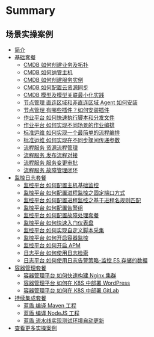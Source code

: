 # Summary

## 场景实操案例
* [简介](readme.md)
* [基础套餐]()
    * [CMDB 如何创建业务及拓扑](BASIC/CMDB-HowToCreateTopo.md)
    * [CMDB 如何纳管主机](BASIC/CMDB-HowToManageHost.md)
    * [CMDB 如何创建服务实例](BASIC/CMDB-HowToCreateServiceInstance.md)
    * [CMDB 如何配置云资源同步](BASIC/CMDB-HowToUseCloudResourceSync.md)
    * [CMDB 模型及模型关联最小化实践](BASIC/CMDB-HowToUseModelAndInstanceAssociation.md)
    * [节点管理 直连区域和非直连区域 Agent 如何安装](BASIC/NodeMan-HowToInstallAgent.md)
    * [节点管理 有哪些插件？如何安装插件](BASIC/NodeMan-HowToInstallPlugin.md)
    * [作业平台 如何快速执行脚本和分发文件](BASIC/JOB-HowToQuicklyExecuteScriptsAndDistributeFiles.md)
    * [作业平台 如何实现不同场景的作业编排](BASIC/JOB-HowToUseSceneschedule.md)
    * [标准运维 如何实现一个最简单的流程编排](BASIC/SOPS-HowToRunASimpleWorkflowPlanning.md)
    * [标准运维 如何实现在不同步骤间传递参数](BASIC/SOPS-HowCanParametersBePassedBetweenDifferentStages.md)
    * [流程服务 资源流程管理](CO/ITSM/Service_Request.md)
    * [流程服务 发布流程对接](CO/ITSM/Release_Management.md)
    * [流程服务 服务变更审批](CO/ITSM/Change_Management.md)
    * [流程服务 故障管理闭环](CO/ITSM/Incident_Management.md)
* [监控日志套餐]()
    * [监控平台 如何配置主机基础监控](Monitor/Monitor-HowCanHostBasicBeMonitoring.md)
    * [监控平台 如何配置进程监控之固定端口方式](Monitor/Monitor-HowToSetStablePortProcessMonitor.md)
    * [监控平台 如何配置进程监控之基于进程名规则匹配](Monitor/Monitor-HowToSetUnStableProcessMonitor.md)
    * [监控平台 如何配置告警组](Monitor/Monitor-HowToSetMonitoringGroup.md)
    * [监控平台 如何配置故障处理套餐](Monitor/Monitor-HowToSetTroubleShootingPackage.md)
    * [监控平台 如何快速入门仪表盘](Monitor/Monitor-HowToQuickStartDashboard.md)
    * [监控平台 如何实现自定义脚本采集](Monitor/Monitor-HowToUseCustomScriptCollection.md)
    * [监控平台 如何开启容器监控](../../Monitor/3.6/UserGuide/ProductFeatures/scene-k8s/k8s_monitor_overview.md)
    * [监控平台 如何开启 APM](../../Monitor/3.6/UserGuide/ProductFeatures/scene-apm/apm_monitor_overview.md)
    * [日志平台 如何使用日志检索](../../LogSearch/4.3/UserGuide/ProductFeatures/data-visualization/query_log.md)
    * [日志平台 如何使用日志告警策略-监控 ES 存储的数据](../../Monitor/3.6/UserGuide/ProductFeatures/alarm-configurations/log_monitor.md)
* [容器管理套餐]()
    * [容器管理平台 如何快速构建 Nginx 集群](../../BCS/1.28/UserGuide/Scenes/Bcs_deploy_nginx_cluster.md)
    * [容器管理平台 如何在 K8S 中部署 WordPress](../../BCS/1.28/UserGuide/Scenes/Deploy_wordpress.md)
    * [容器管理平台 如何在 K8S 中部署 GitLab](../../BCS/1.28/UserGuide/Scenes/Deploy_gitlab_ce.md)
* [持续集成套餐]()
    * [蓝盾 编译 Maven 工程](../../Devops/2.0/UserGuide/Quickstarts/Case/Examples/Java-Maven.md)
    * [蓝盾 编译 NodeJS 工程](../../Devops/2.0/UserGuide/Quickstarts/Case/Examples/Node.md)
    * [蓝盾 流水线实现测试环境自动更新](CI/Pipeline_git_commit_to_stag.md)
* [查看更多实操案例](BASIC/Total-ProductSingle-functionImplementation.md)